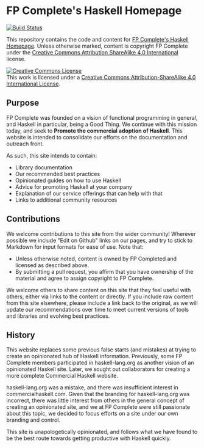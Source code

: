 # FP Complete's Haskell Homepage

[![Build Status](https://travis-ci.org/fpco/haskell.fpcomplete.com.svg?branch=master)](https://travis-ci.org/fpco/haskell.fpcomplete.com)

This repository contains the code and content for [FP Complete's
Haskell Homepage](https://haskell.fpcomplete.com/). Unless otherwise
marked, content is copyright FP Complete under the [Creative Commons
Attribution ShareAlike 4.0
International](http://creativecommons.org/licenses/by-sa/4.0/)
license.

<a rel="license" href="http://creativecommons.org/licenses/by-sa/4.0/"><img alt="Creative Commons License" style="border-width:0" src="https://i.creativecommons.org/l/by-sa/4.0/88x31.png" /></a><br />This work is licensed under a <a rel="license" href="http://creativecommons.org/licenses/by-sa/4.0/">Creative Commons Attribution-ShareAlike 4.0 International License</a>.

## Purpose

FP Complete was founded on a vision of functional programming in
general, and Haskell in particular, being a Good Thing. We continue
with this mission today, and seek to __Promote the commercial adoption
of Haskell__. This website is intended to consolidate our efforts on
the documentation and outreach front.

As such, this site intends to contain:

* Library documentation
* Our recommended best practices
* Opinionated guides on how to use Haskell
* Advice for promoting Haskell at your company
* Explanation of our service offerings that can help with that
* Links to additional community resources

## Contributions

We welcome contributions to this site from the wider community!
Wherever possible we include "Edit on Github" links on our pages, and
try to stick to Markdown for input formats for ease of use. Note that:

* Unless otherwise noted, content is owned by FP Completed and
  licensed as described above.
* By submitting a pull request, you affirm that you have ownership of
  the material and agree to assign copyright to FP Complete.

We welcome others to share content on this site that they feel useful
with others, either via links to the content or directly. If you
include raw content from this site elsewhere, please include a link
back to the original, as we will update our recommendations over time
to meet current versions of tools and libraries and evolving best
practices.

## History

This website replaces some previous false starts (and mistakes) at trying to create an opinionated hub of Haskell information. Previously, some FP Complete members participated in haskell-lang.org as another vision of an opinionated Haskell site. Later, we sought out collaborators for creating a more complete Commercial Haskell website.

haskell-lang.org was a mistake, and there was insufficient interest in
commercialhaskell.com. Given that the branding for haskell-lang.org was
incorrect, there was little interest from others in the general concept
of creating an opinionated site, and we at FP Complete were still passionate
about this topic, we decided to focus efforts on a site
under our own branding and control.

This site is unapologetically opinionated, and follows what we have
found to be the best route towards getting productive with Haskell
quickly.

